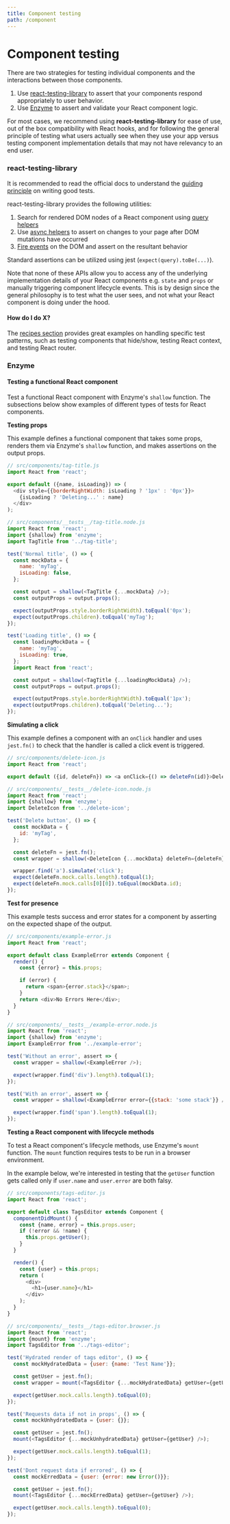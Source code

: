 ```yaml
---
title: Component testing
path: /component
---
```


# Component testing

There are two strategies for testing individual components and the interactions between those components.

1. Use [react-testing-library](https://github.com/testing-library/react-testing-library) to assert that your components respond appropriately to user behavior.
2. Use [Enzyme](https://github.com/airbnb/enzyme/blob/master/README.md) to assert and validate your React component logic.

For most cases, we recommend using **react-testing-library** for ease of use, out of the box compatibility with React hooks, and for following the general principle of testing what users actually see when they use your app versus testing component implementation details that may not have relevancy to an end user.

### react-testing-library

It is recommended to read the official docs to understand the [guiding principle](https://testing-library.com/docs/guiding-principles) on writing good tests.

react-testing-library provides the following utilities:

1. Search for rendered DOM nodes of a React component using [query helpers](https://testing-library.com/docs/dom-testing-library/api-queries)
2. Use [async helpers](https://testing-library.com/docs/dom-testing-library/api-async) to assert on changes to your page after DOM mutations have occurred
3. [Fire events](https://testing-library.com/docs/dom-testing-library/api-events) on the DOM and assert on the resultant behavior

Standard assertions can be utilized using jest (`expect(query).toBe(...)`).

Note that none of these APIs allow you to access any of the underlying implementation details of your React components e.g. `state` and `props` or manually triggering component lifecycle events. This is by design since the general philosophy is to test what the user sees, and not what your React component is doing under the hood.

#### How do I do X?

The [recipes section](https://testing-library.com/docs/recipes) provides great examples on handling specific test patterns, such as testing components that hide/show, testing React context, and testing React router.

### Enzyme

#### Testing a functional React component

Test a functional React component with Enzyme's `shallow` function. The subsections below show examples of different types of tests for React components.

**Testing props**

This example defines a functional component that takes some props, renders them via Enzyme's `shallow` function, and makes assertions on the output props.

```js
// src/components/tag-title.js
import React from 'react';

export default ({name, isLoading}) => (
  <div style={{borderRightWidth: isLoading ? '1px' : '0px'}}>
    {isLoading ? 'Deleting...' : name}
  </div>
);

// src/components/__tests__/tag-title.node.js
import React from 'react';
import {shallow} from 'enzyme';
import TagTitle from '../tag-title';

test('Normal title', () => {
  const mockData = {
    name: 'myTag',
    isLoading: false,
  };

  const output = shallow(<TagTitle {...mockData} />);
  const outputProps = output.props();

  expect(outputProps.style.borderRightWidth).toEqual('0px');
  expect(outputProps.children).toEqual('myTag');
});

test('Loading title', () => {
  const loadingMockData = {
    name: 'myTag',
    isLoading: true,
  };
  import React from 'react';

  const output = shallow(<TagTitle {...loadingMockData} />);
  const outputProps = output.props();

  expect(outputProps.style.borderRightWidth).toEqual('1px');
  expect(outputProps.children).toEqual('Deleting...');
});
```

**Simulating a click**

This example defines a component with an `onClick` handler and uses `jest.fn()` to check that the handler is called a click event is triggered.

```js
// src/components/delete-icon.js
import React from 'react';

export default ({id, deleteFn}) => <a onClick={() => deleteFn(id)}>Delete</a>;

// src/components/__tests__/delete-icon.node.js
import React from 'react';
import {shallow} from 'enzyme';
import DeleteIcon from '../delete-icon';

test('Delete button', () => {
  const mockData = {
    id: 'myTag',
  };

  const deleteFn = jest.fn();
  const wrapper = shallow(<DeleteIcon {...mockData} deleteFn={deleteFn} />);

  wrapper.find('a').simulate('click');
  expect(deleteFn.mock.calls.length).toEqual(1);
  expect(deleteFn.mock.calls[0][0]).toEqual(mockData.id);
});
```

**Test for presence**

This example tests success and error states for a component by asserting on the expected shape of the output.

```js
// src/components/example-error.js
import React from 'react';

export default class ExampleError extends Component {
  render() {
    const {error} = this.props;

    if (error) {
      return <span>{error.stack}</span>;
    }
    return <div>No Errors Here</div>;
  }
}

// src/components/__tests__/example-error.node.js
import React from 'react';
import {shallow} from 'enzyme';
import ExampleError from '../example-error';

test('Without an error', assert => {
  const wrapper = shallow(<ExampleError />);

  expect(wrapper.find('div').length).toEqual(1);
});

test('With an error', assert => {
  const wrapper = shallow(<ExampleError error={{stack: 'some stack'}} />);

  expect(wrapper.find('span').length).toEqual(1);
});
```

**Testing a React component with lifecycle methods**

To test a React component's lifecycle methods, use Enzyme's `mount` function. The `mount` function requires tests to be run in a browser environment.

In the example below, we're interested in testing that the `getUser` function gets called only if `user.name` and `user.error` are both falsy.

```js
// src/components/tags-editor.js
import React from 'react';

export default class TagsEditor extends Component {
  componentDidMount() {
    const {name, error} = this.props.user;
    if (!error && !name) {
      this.props.getUser();
    }
  }

  render() {
    const {user} = this.props;
    return (
      <div>
        <h1>{user.name}</h1>
      </div>
    );
  }
}

// src/components/__tests__/tags-editor.browser.js
import React from 'react';
import {mount} from 'enzyme';
import TagsEditor from '../tags-editor';

test('Hydrated render of tags editor', () => {
  const mockHydratedData = {user: {name: 'Test Name'}};

  const getUser = jest.fn();
  const wrapper = mount(<TagsEditor {...mockHydratedData} getUser={getUser} />);

  expect(getUser.mock.calls.length).toEqual(0);
});

test('Requests data if not in props', () => {
  const mockUnhydratedData = {user: {}};

  const getUser = jest.fn();
  mount(<TagsEditor {...mockUnhydratedData} getUser={getUser} />);

  expect(getUser.mock.calls.length).toEqual(1);
});

test('Dont request data if errored', () => {
  const mockErredData = {user: {error: new Error()}};

  const getUser = jest.fn();
  mount(<TagsEditor {...mockErredData} getUser={getUser} />);

  expect(getUser.mock.calls.length).toEqual(0);
});
```
